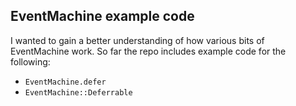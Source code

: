 ## EventMachine example code

I wanted to gain a better understanding of how various bits of EventMachine work. So far the repo includes example code for the following:

* `EventMachine.defer`
* `EventMachine::Deferrable`
